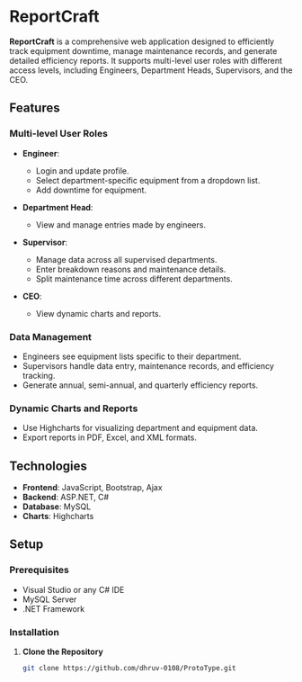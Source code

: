 # ReportCraft

**ReportCraft** is a comprehensive web application designed to efficiently track equipment downtime, manage maintenance records, and generate detailed efficiency reports. It supports multi-level user roles with different access levels, including Engineers, Department Heads, Supervisors, and the CEO.

## Features

### Multi-level User Roles

- **Engineer**:
  - Login and update profile.
  - Select department-specific equipment from a dropdown list.
  - Add downtime for equipment.

- **Department Head**:
  - View and manage entries made by engineers.

- **Supervisor**:
  - Manage data across all supervised departments.
  - Enter breakdown reasons and maintenance details.
  - Split maintenance time across different departments.

- **CEO**:
  - View dynamic charts and reports.

### Data Management

- Engineers see equipment lists specific to their department.
- Supervisors handle data entry, maintenance records, and efficiency tracking.
- Generate annual, semi-annual, and quarterly efficiency reports.

### Dynamic Charts and Reports

- Use Highcharts for visualizing department and equipment data.
- Export reports in PDF, Excel, and XML formats.

## Technologies

- **Frontend**: JavaScript, Bootstrap, Ajax
- **Backend**: ASP.NET, C#
- **Database**: MySQL
- **Charts**: Highcharts

## Setup

### Prerequisites

- Visual Studio or any C# IDE
- MySQL Server
- .NET Framework

### Installation

1. **Clone the Repository**

   ```bash
   git clone https://github.com/dhruv-0108/ProtoType.git

